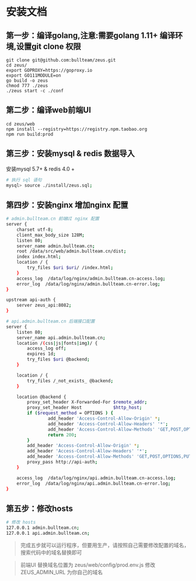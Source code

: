 # 安装文档

##  第一步：编译golang,注意:需要golang 1.11+ 编译环境,设置git clone 权限
````
git clone git@github.com:bullteam/zeus.git
cd zeus/
export GOPROXY=https://goproxy.io
export GO111MODULE=on
go build -o zeus
chmod 777 ./zeus
./zeus start -c ./conf
````
##  第二步：编译web前端UI
````
cd zeus/web
npm install --registry=https://registry.npm.taobao.org
npm run build:prod
````
##  第三步：安装mysql & redis 数据导入
安装mysql 5.7+  & redis 4.0 +
```bash
# 执行 sql 语句
mysql> source ./install/zeus.sql;
```
##  第四步：安装nginx 增加nginx 配置 
```bash
# admin.bullteam.cn 前端UI nginx 配置
server {
    charset utf-8;
    client_max_body_size 128M;
    listen 80;
    server_name admin.bullteam.cn;
    root /data/src/web/admin.bullteam.cn/dist;
    index index.html;
    location / {
        try_files $uri $uri/ /index.html;
    }
    access_log  /data/log/nginx/admin.bullteam.cn-access.log;
    error_log  /data/log/nginx/admin.bullteam.cn-error.log;
}

upstream api-auth {
    server zeus_api:8082;
}

# api.admin.bullteam.cn 后端接口配置
server {
    listen 80;
    server_name api.admin.bullteam.cn;
    location /(css|js|fonts|img)/ {
        access_log off;
        expires 1d;
        try_files $uri @backend;
    }

    location / {
        try_files /_not_exists_ @backend;
    }

    location @backend {
        proxy_set_header X-Forwarded-For $remote_addr;
        proxy_set_header Host            $http_host;
        if ($request_method = OPTIONS ) {
                add_header 'Access-Control-Allow-Origin' *;
                add_header 'Access-Control-Allow-Headers' '*';
                add_header 'Access-Control-Allow-Methods' 'GET,POST,OPTIONS,PUT,DEL';
                return 200;
        }
        add_header 'Access-Control-Allow-Origin' *;
        add_header 'Access-Control-Allow-Headers' '*';
        add_header 'Access-Control-Allow-Methods' 'GET,POST,OPTIONS,PUT,DEL';
        proxy_pass http://api-auth;
    }

    access_log  /data/log/nginx/api.admin.bullteam.cn-access.log;
    error_log  /data/log/nginx/api.admin.bullteam.cn-error.log;
}


```

## 第五步：修改hosts
``` bash
# 修改 hosts
127.0.0.1 admin.bullteam.cn;
127.0.0.1 api.admin.bullteam.cn;
```
> 完成五步就可以运行程序，但要用生产，请按照自己需要修改配置的域名，搜索代码中的域名替换即可

> 前端UI 替换域名位置为 zeus/web/config/prod.env.js 修改 ZEUS_ADMIN_URL 为你自己的域名
